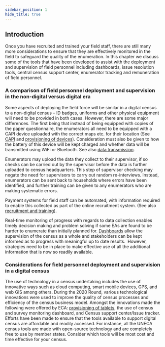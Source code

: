 ```yaml
---
sidebar_position: 1
hide_title: true 
---
```


## Introduction

Once you have recruited and trained your field staff, there are still many more considerations to ensure that they are effectively monitored in the field to safeguard the quality of the enumeration. In this chapter we discuss some of the tools that have been developed to assist with the deployment and supervision of field personnel including dashboards, issue resolution tools, central census support center, enumerator tracking and remuneration of field personnel.

### A comparison of field personnel deployment and supervision in the non-digital versus digital era

Some aspects of deploying the field force will be similar in a digital census to a non-digital census – ID badges, uniforms and other physical equipment will need to be provided in both cases. However, there are some major differences. The first being that instead of being equipped with copies of the paper questionnaire, the enumerators all need to be equipped with a CAPI device uploaded with the correct maps etc. for their location (See [CAPI](file:///C:/Users/ymersha/Downloads/e-cencus-handbook/Chapter7_Supervision_to_upload.docx#_Enumeration_Instruments,_Applicatio) and [provisioning of devices](file:///C:/Users/ymersha/Downloads/e-cencus-handbook/Chapter7_Supervision_to_upload.docx#_Provisioning_of_Devices)). Consideration must also be given to how the battery of this device will be kept charged and whether data will be transmitted using WiFi or Bluetooth. See also [data transmission](file:///C:/Users/ymersha/Downloads/e-cencus-handbook/Chapter7_Supervision_to_upload.docx#_Data_Transmission).

Enumerators may upload the data they collect to their supervisor, if so checks can be carried out by the supervisor before the data is further uploaded to census headquarters. This step of supervisor checking may negate the need for supervisors to carry out random re-interviews. Instead, enumerators can be sent back to households where errors have been identified, and further training can be given to any enumerators who are making systematic errors.

Payment systems for field staff can be automated, with information required to enable this collected as part of the online recruitment system. (See also [recruitment and training](file:///C:/Users/ymersha/Downloads/e-cencus-handbook/Chapter7_Supervision_to_upload.docx#_CHAPTER_SEVEN:_Recruitment)).

Real-time monitoring of progress with regards to data collection enables timely decision making and problem solving if some EAs are found to be harder to enumerate than initially planned for. [Dashboards](file:///C:/Users/ymersha/Downloads/e-cencus-handbook/Chapter7_Supervision_to_upload.docx#_Real-time_Monitoring_with) allow the supervision of the census as a whole and stakeholders can be kept informed as to progress with meaningful up to date results.  However, strategies need to be in place to make effective use of all the additional information that is now so readily available.

### Considerations for field personnel deployment and supervision in a digital census

The use of technology in a census undertaking includes the use of innovative ways such as cloud computing, smart mobile devices, GPS, and web GIS among others. During the 2020 Round, various technological innovations were used to improve the quality of census processes and efficiency of the census business model. Amongst the innovations made the following were offered by ECA: [provisioning of tablets](file:///C:/Users/ymersha/Downloads/e-cencus-handbook/Chapter7_Supervision_to_upload.docx#_Provisioning_of_Devices_1), the use of census and survey monitoring dashboard, and Census support center/Issue tracker. Efforts have been made to ensure that the tools available to support digital census are affordable and readily accessed. For instance, all the UNECA census tools are made with open-source technology and are completely free to use by member states. Consider which tools will be most cost and time effective for your census.